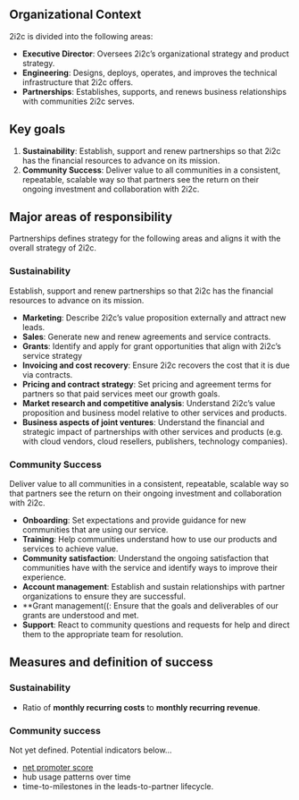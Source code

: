 ## Organizational Context

2i2c is divided into the following areas:

+ **Executive Director**: Oversees 2i2c’s organizational strategy and product strategy.
+ **Engineering**: Designs, deploys, operates, and improves the technical infrastructure that 2i2c offers.
+ **Partnerships**: Establishes, supports, and renews business relationships with communities 2i2c serves.

## Key goals

1. **Sustainability**: Establish, support and renew partnerships so that 2i2c has the financial resources to advance on its mission.
2. **Community Success**: Deliver value to all communities in a consistent, repeatable, scalable way so that partners see the return on their ongoing investment and collaboration with 2i2c.
   
## Major areas of responsibility

Partnerships defines strategy for the following areas and aligns it with the overall strategy of 2i2c.

### Sustainability
Establish, support and renew partnerships so that 2i2c has the financial resources to advance on its mission.

+ **Marketing**: Describe 2i2c’s value proposition externally and attract new leads.
+ **Sales**: Generate new and renew agreements and service contracts.
+ **Grants**: Identify and apply for grant opportunities that align with 2i2c’s service strategy
+ **Invoicing and cost recovery**: Ensure 2i2c recovers the cost that it is due via contracts.
+ **Pricing and contract strategy**: Set pricing and agreement terms for partners so that paid services meet our growth goals.
+ **Market research and competitive analysis**: Understand 2i2c’s value proposition and business model relative to other services and products.
+ **Business aspects of joint ventures**: Understand the financial and strategic impact of partnerships with other services and products (e.g. with cloud vendors, cloud resellers, publishers, technology companies).

### Community Success

Deliver value to all communities in a consistent, repeatable, scalable way so that partners see the return on their ongoing investment and collaboration with 2i2c. 

+ **Onboarding**: Set expectations and provide guidance for new communities that are using our service.
+ **Training**: Help communities understand how to use our products and services to achieve value.
+ **Community satisfaction**: Understand the ongoing satisfaction that communities have with the service and identify ways to improve their experience.
+ **Account management**: Establish and sustain relationships with partner organizations to ensure they are successful.
+ **Grant management((: Ensure that the goals and deliverables of our grants are understood and met.
+ **Support**: React to community questions and requests for help and direct them to the appropriate team for resolution.

## Measures and definition of success

### Sustainability
+ Ratio of **monthly recurring costs** to **monthly recurring revenue**.

### Community success

Not yet defined. Potential indicators below…
+ [net promoter score](https://en.wikipedia.org/wiki/Net_promoter_score)
+ hub usage patterns over time
+ time-to-milestones in the leads-to-partner lifecycle.



